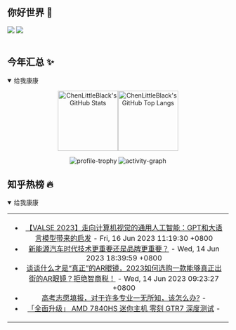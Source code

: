 ## 你好世界 👋

[![](https://img.shields.io/badge/@ChenLittleBlack-1a6c81?style=flat&logo=java&logoColor=1a6c81&label=Java&colorA=ffffff)](https://www.java.com/)
[![](https://img.shields.io/badge/@ChenLittleBlack-41b883?style=flat&logo=vuedotjs&logoColor=41b883&label=Vue&colorA=ffffff)](https://cn.vuejs.org/)

<div align="center">

<img alt="" src="https://readme-typing-svg.herokuapp.com?font=Consolas&center=true&vCenter=true&width=800&height=60&lines=The+traveler+often+arrives%2C+and+the+doer+often+succeeds.">
<img width="800"  height="3" alt="" src="https://camo.githubusercontent.com/82291b0fe831bfc6781e07fc5090cbd0a8b912bb8b8d4fec0696c881834f81ac/68747470733a2f2f70726f626f742e6d656469612f394575424971676170492e676966">

</div>


## 今年汇总 ✨

<details open>

<summary>给我康康</summary>

<div align="center">

<img height="137px" alt="ChenLittleBlack's GitHub Stats" src="https://github-readme-stats-roan-delta.vercel.app/api?username=ChenLittleBlack&hide_title=false&hide_border=true&show_icons=true&include_all_commits=true&line_height=21&bg_color=0,EC6C6C,FFD479,FFFC79,73FA79&theme=graywhite&locale=cn" /><img align="" height="137px" alt="ChenLittleBlack's GitHub Top Langs" src="https://github-readme-stats-roan-delta.vercel.app/api/top-langs/?username=ChenLittleBlack&hide_title=false&hide_border=true&layout=compact&bg_color=0,73FA79,73FDFF,D783FF&theme=graywhite&locale=cn" />

<img alt="profile-trophy" src="https://github-profile-trophy.vercel.app/?username=ChenLittleBlack&theme=algolia&column=-1" />

<img alt="activity-graph" src="https://activity-graph.herokuapp.com/graph?username=ChenLittleBlack&theme=github" />

</div>

</details>


## 知乎热榜 🔥

<details open>

<summary>给我康康</summary>

<div align="center">

<table style="height: 300px;">
<tr>
<td align="center" valign="middle">

<!-- START_SECTION:blog -->
* <a href='http://zhuanlan.zhihu.com/p/620631150?utm_campaign=rss&utm_medium=rss&utm_source=rss&utm_content=title' target='_blank'>【VALSE 2023】走向计算机视觉的通用人工智能：GPT和大语言模型带来的启发</a> - Fri, 16 Jun 2023 11:19:30 +0800
* <a href='http://www.zhihu.com/question/598593472/answer/3020473909?utm_campaign=rss&utm_medium=rss&utm_source=rss&utm_content=title' target='_blank'>新能源汽车时代技术更重要还是品牌更重要？</a> - Wed, 14 Jun 2023 18:39:59 +0800
* <a href='http://zhuanlan.zhihu.com/p/636775891?utm_campaign=rss&utm_medium=rss&utm_source=rss&utm_content=title' target='_blank'>谈谈什么才是“真正”的AR眼镜，2023如何选购一款能够真正出街的AR眼镜？拒绝智商税！</a> - Wed, 14 Jun 2023 09:23:27 +0800
* <a href='http://www.zhihu.com/question/323060216/answer/3066812400?utm_campaign=rss&utm_medium=rss&utm_source=rss&utm_content=title' target='_blank'>高考志愿填报，对于许多专业一无所知，该怎么办?</a> - 
* <a href='http://zhuanlan.zhihu.com/p/636603672?utm_campaign=rss&utm_medium=rss&utm_source=rss&utm_content=title' target='_blank'>「全面升级」 AMD 7840HS 迷你主机 零刻 GTR7 深度测试</a> - 
<!-- END_SECTION:blog -->

</td>
</tr>
</table>

</div>
</details>
